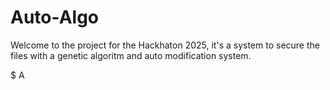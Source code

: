 # Auto-Algo

Welcome to the project for the Hackhaton 2025,
it's a system to secure the files with a genetic algoritm and auto modification system.


$ A
